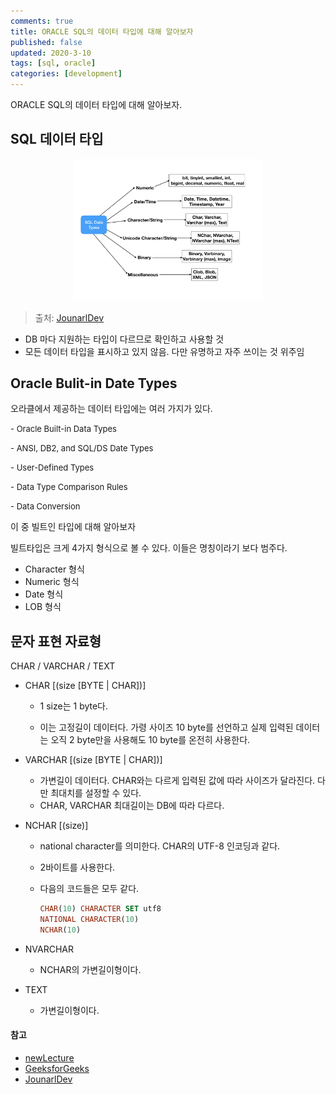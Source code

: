 ```yaml
---
comments: true
title: ORACLE SQL의 데이터 타입에 대해 알아보자
published: false
updated: 2020-3-10
tags: [sql, oracle]
categories: [development]
---
```


ORACLE SQL의 데이터 타입에 대해 알아보자.



## SQL 데이터 타입

<center><img src="/assets/images/sql/sql-data-types.png" width="60%" style="margin: 0px auto;"></center>

> 출처: [JounarlDev](https://www.journaldev.com/16774/sql-data-types)

- DB 마다 지원하는 타입이 다르므로 확인하고 사용할 것
- 모든 데이터 타입을 표시하고 있지 않음. 다만 유명하고 자주 쓰이는 것 위주임



## Oracle Bulit-in Date Types

오라클에서 제공하는 데이터 타입에는 여러 가지가 있다. 

<font size='2'>- Oracle Built-in Data Types</font>

<font size='2'>- ANSI, DB2, and SQL/DS Date Types</font>

<font size='2'>- User-Defined Types</font>

<font size='2'>- Data Type Comparison Rules</font>

<font size='2'>- Data Conversion</font>

이 중 빌트인 타입에 대해 알아보자

빌트타입은 크게 4가지 형식으로 볼 수 있다. 이들은 명칭이라기 보다 범주다.

- Character 형식
- Numeric 형식
- Date 형식
- LOB 형식

## 문자 표현 자료형

CHAR / VARCHAR / TEXT

- CHAR [(size [BYTE | CHAR])]

  - 1 size는 1 byte다.

  - 이는 고정길이 데이터다. 가령 사이즈 10 byte를 선언하고 실제 입력된 데이터는 오직 2 byte만을 사용해도 10 byte를 온전히 사용한다.

- VARCHAR [(size [BYTE | CHAR])]

  - 가변길이 데이터다. CHAR와는 다르게 입력된 값에 따라 사이즈가 달라진다. 다만 최대치를 설정할 수 있다.
  - CHAR, VARCHAR 최대길이는 DB에 따라 다르다.

- NCHAR [(size)]

  - national character를 의미한다. CHAR의 UTF-8 인코딩과 같다.

  - 2바이트를 사용한다.

  - 다음의 코드들은 모두 같다.

    ```sql
    CHAR(10) CHARACTER SET utf8
    NATIONAL CHARACTER(10)
    NCHAR(10)
    ```

- NVARCHAR

  - NCHAR의 가변길이형이다.

- TEXT
  
  - 가변길이형이다.





#### 참고

- [newLecture](https://www.youtube.com/watch?v=pGlkIFrY9QY&list=PLq8wAnVUcTFVq7RD1kuUwkdWabxvDGzfu)
- [GeeksforGeeks](https://www.geeksforgeeks.org/sql-ddl-dql-dml-dcl-tcl-commands/)
- [JounarlDev](https://www.journaldev.com/16774/sql-data-types)

